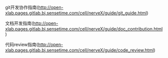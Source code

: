 git开发协作指南(http://open-xlab.pages.gitlab.bj.sensetime.com/cell/nerveX/guide/git_guide.html)

文档开发指南(http://open-xlab.pages.gitlab.bj.sensetime.com/cell/nerveX/guide/doc_contribution.html)

代码review指南(http://open-xlab.pages.gitlab.bj.sensetime.com/cell/nerveX/guide/code_review.html)